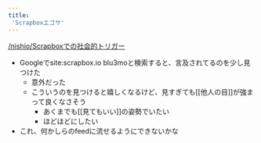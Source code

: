 ```yaml
---
title:
 'Scrapboxエゴサ'
---
```


[/nishio/Scrapboxでの社会的トリガー](https://scrapbox.io/nishio/Scrapboxでの社会的トリガー)
- Googleでsite:scrapbox.io blu3moと検索すると、言及されてるのを少し見つけた
    - 意外だった
    - こういうのを見つけると嬉しくなるけど、見すぎても[[他人の目]]が強まって良くなさそう
        - あくまでも[[見てもいい]]の姿勢でいたい
        - ほどほどにしたい
- これ、何かしらのfeedに流せるようにできないかな

